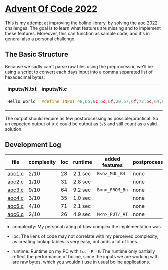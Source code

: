 # [Advent Of Code 2022](https://adventofcode.com/2022)

This is my attempt at improving the boline library, by solving the [aoc 2022](https://adventofcode.com/2022) challenges.
The goal is to learn what features are missing and to implement these features.
Moreover, this can function as sample code, and it's in general also a personal challenge.


## The Basic Structure

Because we sadly can't parse raw files using the preprocessor, we'll be using a [script](inputs/convert.sh) to convert each days input into a comma separated list of hexadecimal bytes:

<table>
<tr><td><b>inputs/N.txt</b></td><td><b>inputs/N.c</b></td></tr>
<tr><td>

```c
Hello World
```

</td><td>

```c
#define INPUT 48,65,6c,6c,6f,20,57,6f,72,6c,64,0a
```

</td></tr></table>

The output should require as few postprocessing as possible/practical.
So an expected output of `0.6` could be output as `3/5` and still count as a valid solution.



## Development Log


| file             | complexity | loc | runtime | added features | postprocessing | godbolt                                      |
| ----             | ---------- | --- | ------- | -------------- | -------------- | -------                                      |
| [aoc1.c](aoc1.c) | 2/10       | 28  | 2.1 sec | `B<n>_MUL_B4`  | none           | [WK4zdW5vK](https://godbolt.org/z/WK4zdW5vK) |
| [aoc2.c](aoc2.c) | 1/10       | 31  | 2.8 sec |                | none           | [cKef7jPWs](https://godbolt.org/z/cKef7jPWs) |
| [aoc3.c](aoc3.c) | 9/10       | 64  | 9.2 sec | `B<n>_FROM_Bn` | none           | [ezozv1jTT](https://godbolt.org/z/ezozv1jTT) |
| [aoc4.c](aoc4.c) | 3/10       | 35  | 1.0 sec |                | none           | [8TP8zeeb1](https://godbolt.org/z/8TP8zeeb1) |
| [aoc5.c](aoc5.c) | 4/10       | 71  | 2.1 sec |                | none           | [M1bedjhEv](https://godbolt.org/z/M1bedjhEv) |
| [aoc6.c](aoc6.c) | 2/10       | 26  | 4.9 sec | `M<n>_PUT/_AT` | none           | [orKEovYfs](https://godbolt.org/z/orKEovYfs) |


* complexity: My personal rating of how complex the implementation was.

* loc: The liens of code may not correlate with my perceived complexity, as creating lookup tables is very easy, but adds a lot of lines.

* runtime: Runtime on my PC with `tcc -P -E`. The runtime only partially reflect the performance of boline, since the inputs we are working with are raw bytes, which you wouldn't use in usual boline applications.

